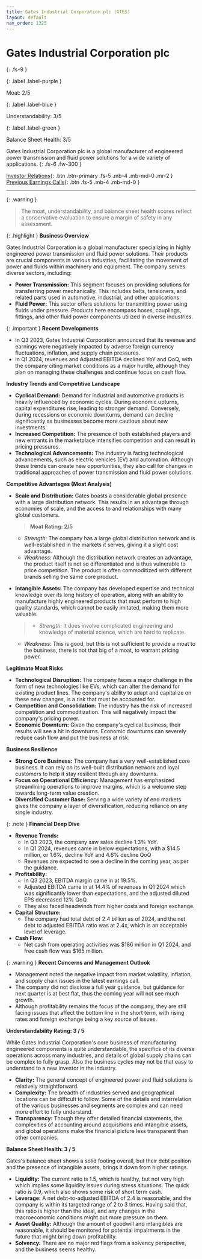```yaml
---
title: Gates Industrial Corporation plc (GTES)
layout: default
nav_order: 1325
---
```


# Gates Industrial Corporation plc
{: .fs-9 }

{: .label .label-purple }

Moat: 2/5

{: .label .label-blue }

Understandability: 3/5

{: .label .label-green }

Balance Sheet Health: 3/5

Gates Industrial Corporation plc is a global manufacturer of engineered power transmission and fluid power solutions for a wide variety of applications.
{: .fs-6 .fw-300 }

[Investor Relations](https://www.google.com/search?q=GTES+investor+relations){: .btn .btn-primary .fs-5 .mb-4 .mb-md-0 .mr-2 }
[Previous Earnings Calls](https://discountingcashflows.com/company/GTES/transcripts/){: .btn .fs-5 .mb-4 .mb-md-0 }

---

{: .warning }
>The moat, understandability, and balance sheet health scores reflect a conservative evaluation to ensure a margin of safety in any assessment.



{: .highlight }
**Business Overview**

Gates Industrial Corporation is a global manufacturer specializing in highly engineered power transmission and fluid power solutions. Their products are crucial components in various industries, facilitating the movement of power and fluids within machinery and equipment.  The company serves diverse sectors, including:

*   **Power Transmission:** This segment focuses on providing solutions for transferring power mechanically. This includes belts, tensioners, and related parts used in automotive, industrial, and other applications.
*   **Fluid Power:** This sector offers solutions for transmitting power using fluids under pressure. Products here encompass hoses, couplings, fittings, and other fluid power components utilized in diverse industries.

{: .important }
**Recent Developments**
* In Q3 2023, Gates Industrial Corporation announced that its revenue and earnings were negatively impacted by adverse foreign currency fluctuations, inflation, and supply chain pressures.
* In Q1 2024, revenues and Adjusted EBITDA declined YoY and QoQ, with the company citing market conditions as a major hurdle, although they plan on managing these challenges and continue focus on cash flow.

**Industry Trends and Competitive Landscape**

*  **Cyclical Demand:** Demand for industrial and automotive products is heavily influenced by economic cycles. During economic upturns, capital expenditures rise, leading to stronger demand. Conversely, during recessions or economic downturns, demand can decline significantly as businesses become more cautious about new investments.
*   **Increased Competition:** The presence of both established players and new entrants in the marketplace intensifies competition and can result in pricing pressures.
*   **Technological Advancements:** The industry is facing technological advancements, such as electric vehicles (EV) and automation. Although these trends can create new opportunities, they also call for changes in traditional approaches of power transmission and fluid power solutions.

**Competitive Advantages (Moat Analysis)**
*   **Scale and Distribution:** Gates boasts a considerable global presence with a large distribution network. This results in an advantage through economies of scale, and the access to and relationships with many global customers.

    >  **Moat Rating: 2/5**
    *   *Strength:* The company has a large global distribution network and is well-established in the markets it serves, giving it a slight cost advantage.
    *   *Weakness:* Although the distribution network creates an advantage, the product itself is not so differentiated and is thus vulnerable to price competition.
        The product is often commoditized with different brands selling the same core product.

* **Intangible Assets:** The company has developed expertise and technical knowledge over its long history of operation, along with an ability to manufacture highly engineered products that must perform to high quality standards, which cannot be easily imitated, making them more valuable.

    >  *   *Strength:* It does involve complicated engineering and knowledge of material science, which are hard to replicate.
    *   *Weakness:* This is good, but this is not sufficient to provide a moat to the business, there is not that big of a moat, to warrant pricing power.

**Legitimate Moat Risks**
*   **Technological Disruption:** The company faces a major challenge in the form of new technologies like EVs, which can alter the demand for existing product lines. The company's ability to adapt and capitalize on these new changes, is a risk that must be accounted for.
*   **Competition and Consolidation:** The industry has the risk of increased competition and commoditization. This will negatively impact the company's pricing power.
*   **Economic Downturn:** Given the company's cyclical business, their results will see a hit in downturns. Economic downturns can severely reduce cash flow and put the business at risk.

**Business Resilience**
*   **Strong Core Business:** The company has a very well-established core business. It can rely on its well-built distribution network and loyal customers to help it stay resilient through any downturns.
*   **Focus on Operational Efficiency:** Management has emphasized streamlining operations to improve margins, which is a welcome step towards long-term value creation.
*  **Diversified Customer Base:** Serving a wide variety of end markets gives the company a layer of diversification, reducing reliance on any single industry.

{: .note }
**Financial Deep Dive**
*   **Revenue Trends:**
    *   In Q3 2023, the company saw sales decline 1.3% YoY.
    * In Q1 2024, revenues came in below expectations, with a $14.5 million, or 1.6%, decline YoY and 4.6% decline QoQ
    * Revenues are expected to see a decline in the coming year, as per the guidance.
*   **Profitability:**
    * In Q3 2023, EBITDA margin came in at 19.5%.
    *   Adjusted EBITDA came in at 14.4% of revenues in Q1 2024 which was significantly lower than expectations, and the adjusted diluted EPS decreased 12% QoQ.
    *   They also faced headwinds from higher costs and foreign exchange.
*   **Capital Structure:**
    * The company had total debt of 2.4 billion as of 2024, and the net debt to adjusted EBITDA ratio was at 2.4x, which is an acceptable level of leverage.
*  **Cash Flow:**
    * Net cash from operating activities was $186 million in Q1 2024, and free cash flow was $165 million.

{: .warning }
**Recent Concerns and Management Outlook**
*   Management noted the negative impact from market volatility, inflation, and supply chain issues in the latest earnings call.
*   The company did not disclose a full year guidance, but guidance for next quarter is at best flat, thus the coming year will not see much growth.
*  Although profitability remains the focus of the company, they are still facing issues that affect the bottom line in the short term, with rising rates and foreign exchange being a key source of issues.

**Understandability Rating: 3 / 5**

While Gates Industrial Corporation's core business of manufacturing engineered components is quite understandable, the specifics of its diverse operations across many industries, and details of global supply chains can be complex to fully grasp. Also the business cycles may not be that easy to understand to a new investor in the industry.

* **Clarity:** The general concept of engineered power and fluid solutions is relatively straightforward. 
* **Complexity:** The breadth of industries served and geographical locations can be difficult to follow. Some of the details and interrelation of the various businesses and segments are complex and can need more effort to fully understand.
* **Transparency:** Though they offer detailed financial statements, the complexities of accounting around acquisitions and intangible assets, and global operations make the financial picture less transparent than other companies.

**Balance Sheet Health: 3 / 5**

Gates's balance sheet shows a solid footing overall, but their debt position and the presence of intangible assets, brings it down from higher ratings.

*   **Liquidity:** The current ratio is 1.5, which is healthy, but not very high which implies some liquidity issues during stress situations. The quick ratio is 0.9, which also shows some risk of short term cash.
*   **Leverage:** A net debt-to-adjusted EBITDA of 2.4 is reasonable, and the company is within its targeted range of 2 to 3 times. Having said that, this ratio is higher than the ideal, and any changes in the macroeconomic conditions might put more pressure on them.
*  **Asset Quality:** Although the amount of goodwill and intangibles are reasonable, it should be monitored for potential impairments in the future that might bring down profitability.
*  **Solvency:** There are no major red flags from a solvency perspective, and the business seems healthy.